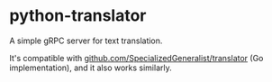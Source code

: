 # python-translator

A simple gRPC server for text translation.

It's compatible with [github.com/SpecializedGeneralist/translator](https://github.com/SpecializedGeneralist/translator)
(Go implementation), and it also works similarly.
